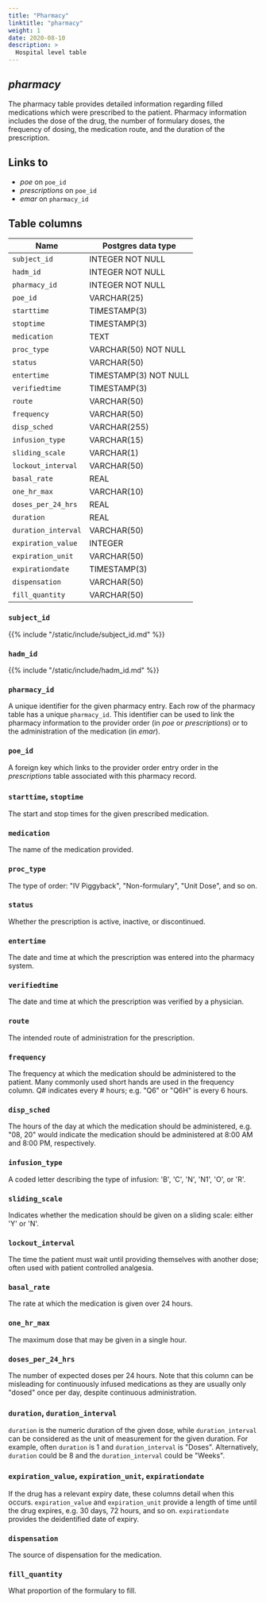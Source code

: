```yaml
---
title: "Pharmacy"
linktitle: "pharmacy"
weight: 1
date: 2020-08-10
description: >
  Hospital level table
---
```


## *pharmacy*

The pharmacy table provides detailed information regarding filled medications which were prescribed to the patient.
Pharmacy information includes the dose of the drug, the number of formulary doses, the frequency of dosing, the medication route, and the duration of the prescription.

## Links to

* *poe* on `poe_id`
* *prescriptions* on `poe_id`
* *emar* on `pharmacy_id`

## Table columns

Name | Postgres data type
---- | ----
`subject_id` | INTEGER NOT NULL
`hadm_id` | INTEGER NOT NULL
`pharmacy_id` | INTEGER NOT NULL
`poe_id` | VARCHAR(25)
`starttime` | TIMESTAMP(3)
`stoptime` | TIMESTAMP(3)
`medication` | TEXT
`proc_type` | VARCHAR(50) NOT NULL
`status` | VARCHAR(50)
`entertime` | TIMESTAMP(3) NOT NULL
`verifiedtime` | TIMESTAMP(3)
`route` | VARCHAR(50)
`frequency` | VARCHAR(50)
`disp_sched` | VARCHAR(255)
`infusion_type` | VARCHAR(15)
`sliding_scale` | VARCHAR(1)
`lockout_interval` | VARCHAR(50)
`basal_rate` | REAL
`one_hr_max` | VARCHAR(10)
`doses_per_24_hrs` | REAL
`duration` | REAL
`duration_interval` | VARCHAR(50)
`expiration_value` | INTEGER
`expiration_unit` | VARCHAR(50)
`expirationdate` | TIMESTAMP(3)
`dispensation` | VARCHAR(50)
`fill_quantity` | VARCHAR(50)

### `subject_id`

{{% include "/static/include/subject_id.md" %}}

### `hadm_id`

{{% include "/static/include/hadm_id.md" %}}

### `pharmacy_id`

A unique identifier for the given pharmacy entry.
Each row of the pharmacy table has a unique `pharmacy_id`. This identifier can be used to link the pharmacy information to the provider order (in *poe* or *prescriptions*) or to the administration of the medication (in *emar*).

### `poe_id`

A foreign key which links to the provider order entry order in the *prescriptions* table associated with this pharmacy record.

### `starttime`, `stoptime`

The start and stop times for the given prescribed medication.

### `medication`

The name of the medication provided.

### `proc_type`

The type of order: "IV Piggyback", "Non-formulary", "Unit Dose", and so on.

### `status`

Whether the prescription is active, inactive, or discontinued.

### `entertime`

The date and time at which the prescription was entered into the pharmacy system.

### `verifiedtime`

The date and time at which the prescription was verified by a physician.

### `route`

The intended route of administration for the prescription.

### `frequency`

The frequency at which the medication should be administered to the patient. Many commonly used short hands are used in the frequency column.
Q# indicates every # hours; e.g. "Q6" or "Q6H" is every 6 hours.

### `disp_sched`

The hours of the day at which the medication should be administered, e.g. "08, 20" would indicate the medication should be administered at 8:00 AM and 8:00 PM, respectively.

### `infusion_type`

A coded letter describing the type of infusion: 'B', 'C', 'N', 'N1', 'O', or 'R'.

### `sliding_scale`

Indicates whether the medication should be given on a sliding scale: either 'Y' or 'N'.

### `lockout_interval`

The time the patient must wait until providing themselves with another dose; often used with patient controlled analgesia.

### `basal_rate`

The rate at which the medication is given over 24 hours.

### `one_hr_max`

The maximum dose that may be given in a single hour.

### `doses_per_24_hrs`

The number of expected doses per 24 hours. Note that this column can be misleading for continuously infused medications as they are usually only "dosed" once per day, despite continuous administration.

### `duration`, `duration_interval`

`duration` is the numeric duration of the given dose, while `duration_interval` can be considered as the unit of measurement for the given duration. For example, often `duration` is 1 and `duration_interval` is "Doses". Alternatively, `duration` could be 8 and the `duration_interval` could be "Weeks".

### `expiration_value`, `expiration_unit`, `expirationdate`

If the drug has a relevant expiry date, these columns detail when this occurs. `expiration_value` and `expiration_unit` provide a length of time until the drug expires, e.g. 30 days, 72 hours, and so on. `expirationdate` provides the deidentified date of expiry.

### `dispensation`

The source of dispensation for the medication.

### `fill_quantity`

What proportion of the formulary to fill.
